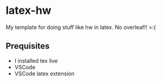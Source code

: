# latex-hw
My template for doing stuff like hw in latex. No overleaf!! >:(

## Prequisites
- I installed tex live
- VSCode
- VSCode latex extension
